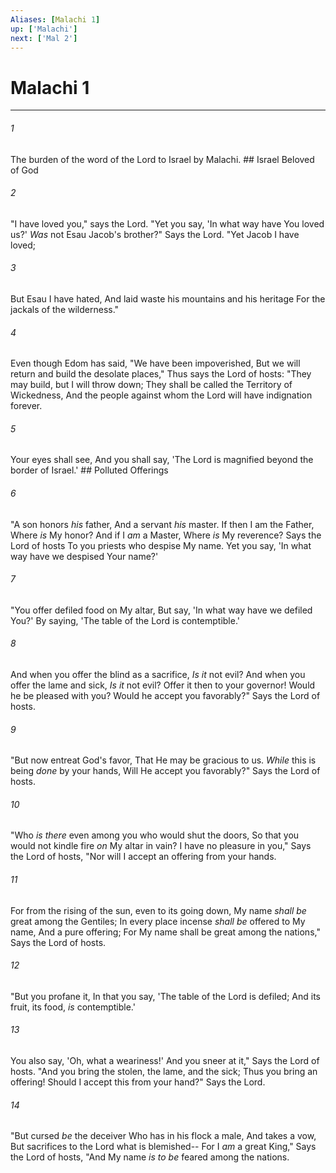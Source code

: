 ```yaml
---
Aliases: [Malachi 1]
up: ['Malachi']
next: ['Mal 2']
---
```

# Malachi 1

***


###### 1 
The burden of the word of the Lord to Israel by Malachi. ## Israel Beloved of God 

###### 2 
"I have loved you," says the Lord. "Yet you say, 'In what way have You loved us?' _Was_ not Esau Jacob's brother?" Says the Lord. "Yet Jacob I have loved; 

###### 3 
But Esau I have hated, And laid waste his mountains and his heritage For the jackals of the wilderness." 

###### 4 
Even though Edom has said, "We have been impoverished, But we will return and build the desolate places," Thus says the Lord of hosts: "They may build, but I will throw down; They shall be called the Territory of Wickedness, And the people against whom the Lord will have indignation forever. 

###### 5 
Your eyes shall see, And you shall say, 'The Lord is magnified beyond the border of Israel.' ## Polluted Offerings 

###### 6 
"A son honors _his_ father, And a servant _his_ master. If then I am the Father, Where _is_ My honor? And if I _am_ a Master, Where _is_ My reverence? Says the Lord of hosts To you priests who despise My name. Yet you say, 'In what way have we despised Your name?' 

###### 7 
"You offer defiled food on My altar, But say, 'In what way have we defiled You?' By saying, 'The table of the Lord is contemptible.' 

###### 8 
And when you offer the blind as a sacrifice, _Is it_ not evil? And when you offer the lame and sick, _Is it_ not evil? Offer it then to your governor! Would he be pleased with you? Would he accept you favorably?" Says the Lord of hosts. 

###### 9 
"But now entreat God's favor, That He may be gracious to us. _While_ this is being _done_ by your hands, Will He accept you favorably?" Says the Lord of hosts. 

###### 10 
"Who _is there_ even among you who would shut the doors, So that you would not kindle fire _on_ My altar in vain? I have no pleasure in you," Says the Lord of hosts, "Nor will I accept an offering from your hands. 

###### 11 
For from the rising of the sun, even to its going down, My name _shall be_ great among the Gentiles; In every place incense _shall be_ offered to My name, And a pure offering; For My name shall be great among the nations," Says the Lord of hosts. 

###### 12 
"But you profane it, In that you say, 'The table of the Lord is defiled; And its fruit, its food, _is_ contemptible.' 

###### 13 
You also say, 'Oh, what a weariness!' And you sneer at it," Says the Lord of hosts. "And you bring the stolen, the lame, and the sick; Thus you bring an offering! Should I accept this from your hand?" Says the Lord. 

###### 14 
"But cursed _be_ the deceiver Who has in his flock a male, And takes a vow, But sacrifices to the Lord what is blemished-- For I _am_ a great King," Says the Lord of hosts, "And My name _is to be_ feared among the nations.
